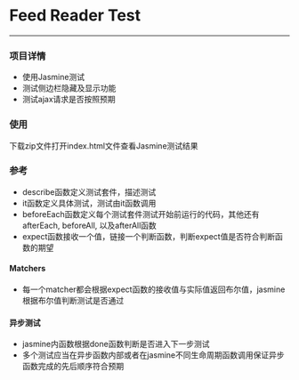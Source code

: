 # Feed Reader Test

---

### 项目详情
 
 - 使用Jasmine测试
 - 测试侧边栏隐藏及显示功能
 - 测试ajax请求是否按照预期

### 使用

  下载zip文件打开index.html文件查看Jasmine测试结果

### 参考

- describe函数定义测试套件，描述测试
- it函数定义具体测试，测试由it函数调用
- beforeEach函数定义每个测试套件测试开始前运行的代码，其他还有afterEach, beforeAll, 以及afterAll函数
- expect函数接收一个值，链接一个判断函数，判断expect值是否符合判断函数的期望

#### Matchers

- 每一个matcher都会根据expect函数的接收值与实际值返回布尔值，jasmine根据布尔值判断测试是否通过

#### 异步测试

- jasmine内函数根据done函数判断是否进入下一步测试
- 多个测试应当在异步函数内部或者在jasmine不同生命周期函数调用保证异步函数完成的先后顺序符合预期
